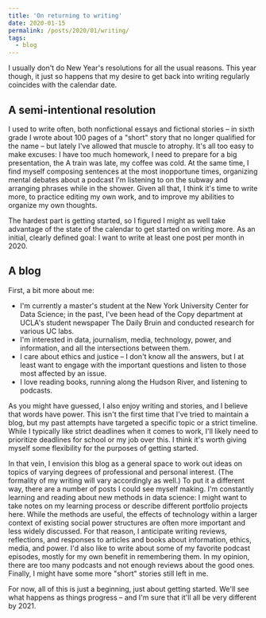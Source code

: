 ```yaml
---
title: 'On returning to writing'
date: 2020-01-15
permalink: /posts/2020/01/writing/
tags:
  - blog
---
```


I usually don't do New Year's resolutions for all the usual reasons. This year though, it just so happens that my desire to get back into writing regularly coincides with the calendar date.

A semi-intentional resolution
------

I used to write often, both nonfictional essays and fictional stories – in sixth grade I wrote about 100 pages of a "short" story that no longer qualified for the name – but lately I've allowed that muscle to atrophy. It's all too easy to make excuses: I have too much homework, I need to prepare for a big presentation, the A train was late, my coffee was cold. At the same time, I find myself composing sentences at the most inopportune times, organizing mental debates about a podcast I'm listening to on the subway and arranging phrases while in the shower. Given all that, I think it's time to write more, to practice editing my own work, and to improve my abilities to organize my own thoughts.

The hardest part is getting started, so I figured I might as well take advantage of the state of the calendar to get started on writing more. As an initial, clearly defined goal: I want to write at least one post per month in 2020.

A blog
------

First, a bit more about me:
- I'm currently a master's student at the New York University Center for Data Science; in the past, I've been head of the Copy department at UCLA's student newspaper The Daily Bruin and conducted research for various UC labs.
- I'm interested in data, journalism, media, technology, power, and information, and all the intersections between them.
- I care about ethics and justice – I don't know all the answers, but I at least want to engage with the important questions and listen to those most affected by an issue.
- I love reading books, running along the Hudson River, and listening to podcasts.

As you might have guessed, I also enjoy writing and stories, and I believe that words have power. This isn't the first time that I've tried to maintain a blog, but my past attempts have targeted a specific topic or a strict timeline. While I typically like strict deadlines when it comes to work, I'll likely need to prioritize deadlines for school or my job over this. I think it's worth giving myself some flexibility for the purposes of getting started.

In that vein, I envision this blog as a general space to work out ideas on topics of varying degrees of professional and personal interest. (The formality of my writing will vary accordingly as well.) To put it a different way, there are a number of posts I could see myself making. I'm constantly learning and reading about new methods in data science: I might want to take notes on my learning process or describe different portfolio projects here. While the methods are useful, the effects of technology within a larger context of existing social power structures are often more important and less widely discussed. For that reason, I anticipate writing reviews, reflections, and responses to articles and books about information, ethics, media, and power. I'd also like to write about some of my favorite podcast episodes, mostly for my own benefit in remembering them. In my opinion, there are too many podcasts and not enough reviews about the good ones. Finally, I might have some more "short" stories still left in me.

For now, all of this is just a beginning, just about getting started. We'll see what happens as things progress – and I'm sure that it'll all be very different by 2021.
